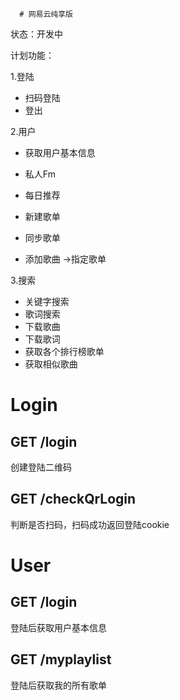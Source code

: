       # 网易云纯享版

状态：开发中

计划功能：

1.登陆

- 扫码登陆
- 登出

2.用户

- 获取用户基本信息

- 私人Fm
- 每日推荐
- 新建歌单
- 同步歌单
- 添加歌曲 ->指定歌单

3.搜索

- 关键字搜索
- 歌词搜索
- 下载歌曲
- 下载歌词
- 获取各个排行榜歌单
- 获取相似歌曲



# Login

## GET /login

创建登陆二维码

## GET /checkQrLogin

判断是否扫码，扫码成功返回登陆cookie





# User

## GET /login

登陆后获取用户基本信息

## GET /myplaylist

登陆后获取我的所有歌单





